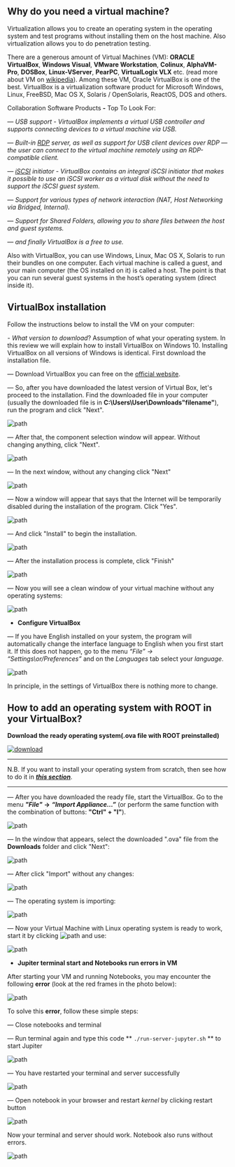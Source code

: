## **Why do you need a virtual machine?**

Virtualization allows you to create an operating system in the operating system and test programs without installing them on the host machine. Also virtualization allows you to do penetration testing.

There are a generous amount of Virtual Machines (VM): **ORACLE VirtualBox**, **Windows Visual**, **VMware Workstation**, **Colinux**, **AlphaVM-Pro**, **DOSBox**, **Linux-VServer**, **PearPC**, **VirtualLogix VLX** etc. (read more about VM on [wikipedia](https://en.wikipedia.org/wiki/Comparison_of_platform_virtualization_software)).
Among these VM, Oracle VirtualBox is one of the best. VirtualBox is a virtualization software product for Microsoft Windows, Linux, FreeBSD, Mac OS X, Solaris / OpenSolaris, ReactOS, DOS and others.

Collaboration Software Products **-** Top To Look For:

— *USB support - VirtualBox implements a virtual USB controller and supports connecting devices to a virtual machine via USB.*

— *Built-in [RDP](https://en.wikipedia.org/wiki/Remote_Desktop_Protocol) server, as well as support for USB client devices over RDP — the user can connect to the virtual machine remotely using an RDP-compatible client.*

— *[iSCSI](https://en.wikipedia.org/wiki/ISCSI) initiator - VirtualBox contains an integral iSCSI initiator that makes it possible to use an iSCSI worker as a virtual disk without the need to support the iSCSI guest system.*

— *Support for various types of network interaction (NAT, Host Networking via Bridged, Internal).*

— *Support for Shared Folders, allowing you to share files between the host and guest systems.*

— *and finally VirtualBox is a free to use.*

Also with VirtualBox, you can use Windows, Linux, Mac OS X, Solaris to run their bundles on one computer. Each virtual machine is called a guest, and your main computer (the OS installed on it) is called a host. The point is that you can run several guest systems in the host’s operating system (direct inside it).

## **VirtualBox installation**

Follow the instructions below to install the VM on your computer:

*- What version to download*? Assumption of what your operating system. In this review we will explain how to install VirtualBox on Windows 10. Installing VirtualBox on all versions of Windows is identical. First download the installation file.

— Download VirtualBox you can free on the [official website](https://www.virtualbox.org/).

— So, after you have downloaded the latest version of Virtual Box, let's proceed to the installation. Find the downloaded file in your computer (usually the downloaded file is in **С:\Users\User\Downloads\"filename"**), run the program and click "Next".

![path](images/fig-1.png)

— After that, the component selection window will appear. Without changing anything, click "Next".

![path](images/fig-2.png)

— In the next window, without any changing click "Next"

![path](images/fig-3.png)

— Now a window will appear that says that the Internet will be temporarily disabled during the installation of the program. Click "Yes".

![path](images/fig-4.png)

— And click "Install" to begin the installation.

![path](images/fig-5.png)

— After the installation process is complete, click "Finish"

![path](images/fig-6.png)

— Now you will see a clean window of your virtual machine without any operating systems:

![path](images/fig-6-1.png)

* **Configure VirtualBox**

— If you have English installed on your system, the program will automatically change the interface language to English when you first start it. If this does not happen, go to the menu *“File” -> “Settings\or/Preferences”* and on the *Languages* tab select your *language*.

![path](images/fig-7.png)

In principle, in the settings of VirtualBox there is nothing more to change.

## **How to add an operating system with ROOT in your VirtualBox?**

**Download the ready operating system(.ova file with ROOT preinstalled)**

[![download](images/Download-Now-Button.png)](http://opendata.atlas.cern/release/vm/ATLAS-OpenData-VM-ROOT6-Xubuntu-15.04_light-sever.ova)
_ _ _
N.B. If you want to install your operating system from scratch, then see how to do it in [***this section***](appendix.md).
_ _ _

— After you have downloaded the ready file, start the VirtualBox. Go to the menu ***"File"*** **->** ***“Import Appliance...”*** (or perform the same function with the combination of buttons: **"Ctrl" + "I"**).

![path](images/fig-7-1.png)

— In the window that appears, select the downloaded ".ova" file from the **Downloads** folder and click "Next":

![path](images/fig-7-2.png)

— After click "Import" without any changes:

![path](images/fig-7-3.png)

— The operating system is importing:

![path](images/fig-7-4.png)

— Now your Virtual Machine with Linux operating system is ready to work, start it by clicking ![path](images/fig-7-5.png) and use:

![path](images/fig-7-6.png)

* **Jupiter terminal start and Notebooks run errors in VM**

After starting your VM and running Notebooks, you may encounter the following **error** (look at the red frames in the photo below):

![path](images/fig-12-3.png)

To solve this **error**, follow these simple steps:

— Сlose notebooks and terminal

— Run terminal again and type this code ** `./run-server-jupyter.sh` ** to start Jupiter

![path](images/fig-12-4.png)

— You have restarted your terminal and server successfully

![path](images/fig-12-5.png)

— Open notebook in your browser and restart *kernel* by clicking restart button

![path](images/fig-12-6.png)

Now your terminal and server should work. Notebook also runs without errors.

![path](images/fig-12-7.png)
